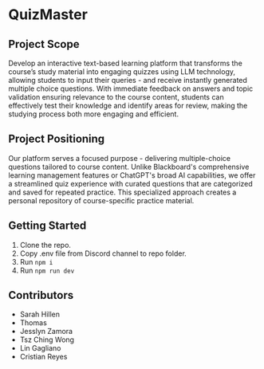 # QuizMaster

## Project Scope

Develop an interactive text-based learning platform that transforms the course’s study material into engaging quizzes using LLM technology, allowing students to input their queries - and receive instantly generated multiple choice questions. With immediate feedback on answers and topic validation ensuring relevance to the course content, students can effectively test their knowledge and identify areas for review, making the studying process both more engaging and efficient.

## Project Positioning

Our platform serves a focused purpose - delivering multiple-choice questions tailored to course content. Unlike Blackboard's comprehensive learning management features or ChatGPT's broad AI capabilities, we offer a streamlined quiz experience with curated questions that are categorized and saved for repeated practice. This specialized approach creates a personal repository of course-specific practice material.

## Getting Started

1. Clone the repo.
2. Copy .env file from Discord channel to repo folder.
3. Run `npm i`
4. Run `npm run dev`

## Contributors

- Sarah Hillen
- Thomas
- Jesslyn Zamora
- Tsz Ching Wong
- Lin Gagliano
- Cristian Reyes
